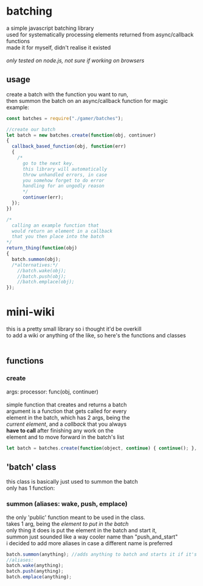 # batching
a simple javascript batching library<br/>
used for systematically processing elements returned from async/callback functions<br/>
made it for myself, didn't realise it existed<br/>
<br/>
*only tested on node.js, not sure if working on browsers*<br/>

## usage
create a batch with the function you want to run,<br/>
then summon the batch on an async/callback function for magic<br/>
example:
```js
const batches = require("./gamer/batches");

//create our batch
let batch = new batches.create(function(obj, continuer)
{
  callback_based_function(obj, function(err)
  {
    /*
      go to the next key.
      this library will automatically
      throw unhandled errors, in case
      you somehow forget to do error
      handling for an ungodly reason
      */
      continuer(err);
  });
})

/*
  calling an example function that
  would return an element in a callback
  that you then place into the batch
*/
return_thing(function(obj)
{
  batch.summon(obj);
  /*alternatives:*/
    //batch.wake(obj);
    //batch.push(obj);
    //batch.emplace(obj);
});
```

# mini-wiki
this is a pretty small library so i thought it'd be overkill<br/>
to add a wiki or anything of the like, so here's the functions and classes<br/>
<br/>
## functions
### create
args: processor: func(obj, continuer)<br/>
<br/>
simple function that creates and returns a batch<br/>
argument is a function that gets called for every<br/>
element in the batch, which has 2 args, being the<br/>
*current element*, and a *callback* that you always<br/>
**have to call** after finishing any work on the<br/>
element and to move forward in the batch's list<br/>
```js
let batch = batches.create(function(object, continue) { continue(); }, 1000); //always continues with delay of 1 second
```

## 'batch' class
this class is basically just used to summon the batch<br/>
only has 1 function:<br/>
### summon (aliases: wake, push, emplace)
the only 'public' function meant to be used in the class.<br/>
takes 1 arg, being the *element to put in the batch*<br/>
only thing it does is put the element in the batch and start it,<br/>
summon just sounded like a way cooler name than "push_and_start"<br/>
i decided to add more aliases in case a different name is preferred<br/>
```js
batch.summon(anything); //adds anything to batch and starts it if it's stopped
//aliases:
batch.wake(anything);
batch.push(anything);
batch.emplace(anything);
```
